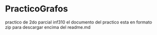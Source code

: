 # PracticoGrafos
practico de 2do parcial inf310
el documento del practico esta en formato zip para descargar encima del readme.md
